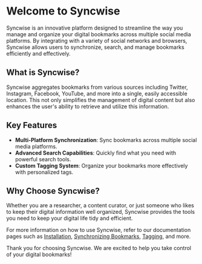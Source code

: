 # Welcome to Syncwise

Syncwise is an innovative platform designed to streamline the way you manage and organize your digital bookmarks across multiple social media platforms. By integrating with a variety of social networks and browsers, Syncwise allows users to synchronize, search, and manage bookmarks efficiently and effectively.

## What is Syncwise?

Syncwise aggregates bookmarks from various sources including Twitter, Instagram, Facebook, YouTube, and more into a single, easily accessible location. This not only simplifies the management of digital content but also enhances the user's ability to retrieve and utilize this information.

## Key Features

- **Multi-Platform Synchronization**: Sync bookmarks across multiple social media platforms.
- **Advanced Search Capabilities**: Quickly find what you need with powerful search tools.
- **Custom Tagging System**: Organize your bookmarks more effectively with personalized tags.

## Why Choose Syncwise?

Whether you are a researcher, a content curator, or just someone who likes to keep their digital information well organized, Syncwise provides the tools you need to keep your digital life tidy and efficient.

For more information on how to use Syncwise, refer to our documentation pages such as [Installation](installation-and-setup.md), [Synchronizing Bookmarks](synchronizing-bookmarks.md), [Tagging](tagging.md), and more.

Thank you for choosing Syncwise. We are excited to help you take control of your digital bookmarks!
